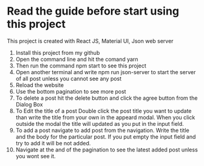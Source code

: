 # Read the guide before start using this project

This project is created with React JS, Material UI, Json web server


1. Install this project from my github
2. Open the command line and hit the comand yarn
3. Then run the command npm start to see this project
4. Open another terminal and write npm run json-server to start the server of all post unless you cannot see any post
5. Reload the website
6. Use the bottom pagination to see more post
7. To delete a post hit the delete button and click the agree button from the Dialog Box
8. To Edit the title of a post Double click the post title you want to update than write the title from your own in the appeard modal. When you click outside the modal the title will updated as you put in the input field.
9. To add a post navigate to add post from the navigation. Write the title and the body for the particular post. If you put empty the input field and try to add it will be not added. 
10. Navigate at the and of the pagination to see the latest added post unless you wont see it. 

